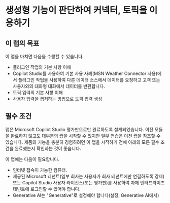 # 생성형 기능이 판단하여 커넥터, 토픽을 이용하기 

## 이 랩의 목표
이 랩을 마치면 다음을 수행할 수 있습니다.
- 플러그인 작업의 기본 사항 이해
- Copilot Studio를 사용하여 기본 사용 사례(MSN Weather Connector 사용)에서 플러그인 작업을 사용하여 다른 데이터 소스에서 데이터를 요청하고 고객 또는 사용자와의 대화형 대화에서 데이터를 반환합니다.
- 토픽 입력의 기본 사항 이해
- 사용자 입력을 캡처하는 방법으로 토픽 입력 생성

## 필수 조건
랩은 Microsoft Copilot Studio 평가판으로만 완료하도록 설계되었습니다. 이전 모듈을 완료하지 않고도 대부분의 랩을 시작할 수 있지만 일부 연습은 이전 랩을 참조할 수 있습니다. 제품의 기능을 충분히 경험하려면 이 랩을 시작하기 전에 아래의 모든 필수 조건을 완료했는지 확인하는 것이 좋습니다.

이 랩에는 다음이 필요합니다.
- 인터넷 접속이 가능한 컴퓨터.
- 제공된 Microsoft 테넌트(일부 회사는 사용자가 회사 테넌트에만 연결하도록 강제) 또는 Copilot Studio 사용자 라이선스(또는 평가판)를 사용하여 자체 엔터프라이즈 테넌트에 로그인할 수 있어야 합니다.
- Generative AI는 "Generative"로 설정해야 합니다(설정, Generative AI에서)






